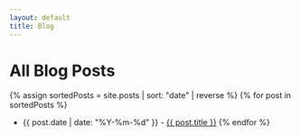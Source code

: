```yaml
---
layout: default
title: Blog
---
```


# All Blog Posts

{% assign sortedPosts = site.posts | sort: "date" | reverse %}
{% for post in sortedPosts  %}
* {{ post.date | date: "%Y-%m-%d" }} - [{{ post.title }}]({{post.url}})
{% endfor %}
